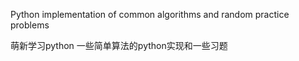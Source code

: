 Python implementation of common algorithms and random practice problems

萌新学习python
一些简单算法的python实现和一些习题

